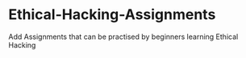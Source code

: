 # Ethical-Hacking-Assignments
Add Assignments that can be practised by beginners learning Ethical Hacking
